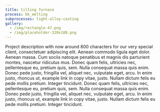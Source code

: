 ```yaml
---
title: tilting furnace
process: bk_melting
subprocesses: light-alloy-casting
gallery:
  - /img/rectangle-47.png
  - /img/placeholder-320x180.png
---
```

Project description with now around 800 characters for our very special client, consectetuer adipiscing elit. Aenean commodo ligula eget dolor. Aenean massa. Cum sociis natoque penatibus et magnis dis parturient montes, nascetur ridiculus mus. Donec quam felis, ultricies nec, pellentesque eu, pretium quis, sem. Nulla consequat massa quis enim. Donec pede justo, fringilla vel, aliquet nec, vulputate eget, arcu. In enim justo, rhoncus ut, example link in copy vitae, justo. Nullam dictum felis eu pede mollis pretium. Integer tincidunt. Donec quam felis, ultricies nec, pellentesque eu, pretium quis, sem. Nulla consequat massa quis enim. Donec pede justo, fringilla vel, aliquet nec, vulputate eget, arcu. In enim justo, rhoncus ut, example link in copy vitae, justo. Nullam dictum felis eu pede mollis pretium. Integer tincidunt.